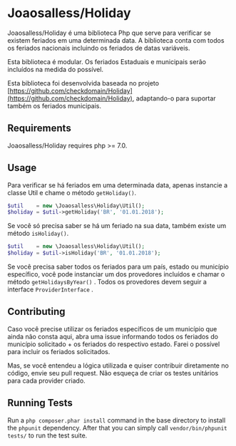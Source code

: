 Joaosalless/Holiday
===================

Joaosalless/Holiday é uma biblioteca Php que serve para verificar se existem feriados em uma determinada data. A biblioteca conta com todos os feriados nacionais incluindo os feriados de datas variáveis.

Esta biblioteca é modular. Os feriados Estaduais e municipais serão incluídos na medida do possível.

Esta biblioteca foi desenvolvida baseada no projeto [https://github.com/checkdomain/Holiday](https://github.com/checkdomain/Holiday), adaptando-o para suportar também os feriados municipais.

Requirements
------------
Joaosalless/Holiday requires php >= 7.0.

Usage
-----
Para verificar se há feriados em uma determinada data, apenas instancie a classe Util e chame o método `getHoliday()`.

```php
$util    = new \Joaosalless\Holiday\Util();
$holiday = $util->getHoliday('BR', '01.01.2018');
```

Se você só precisa saber se há um feriado na sua data, também existe um método `isHoliday()`.

```php
$util    = new \Joaosalless\Holiday\Util();
$holiday = $util->isHoliday('BR', '01.01.2018');
```

Se você precisa saber todos os feriados para um país, estado ou município específico, você pode instanciar um dos provedores incluídos e chamar o método `getHolidaysByYear()` . Todos os provedores devem seguir a interface `ProviderInterface` .

Contributing
------------

Caso você precise utilizar os feriados específicos de um município que ainda não consta aqui, abra uma issue informando todos os feriados do município solicitado + os feriados do respectivo estado. Farei o possível para incluir os feriados solicitados.

Mas, se você entendeu a lógica utilizada e quiser contribuir diretamente no código, envie seu pull request. Não esqueça de criar os testes unitários para cada provider criado.

Running Tests
-------------
Run a `php composer.phar install` command in the base directory to install the `phpunit` dependency. After that you can simply call `vendor/bin/phpunit tests/` to run the test suite.
